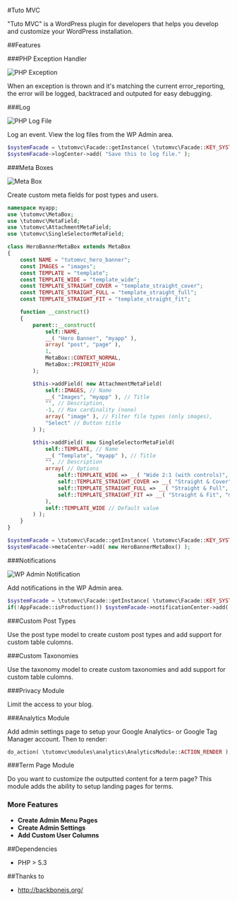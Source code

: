 #Tuto MVC


"Tuto MVC" is a WordPress plugin for developers that helps you develop and customize your WordPress installation.


##Features


###PHP Exception Handler

<img src="http://tutomvc.com/wp-content/uploads/2014/09/Exception.png" alt="PHP Exception" title="PHP Exception" />

When an exception is thrown and it's matching the current error_reporting, the error will be logged, backtraced and outputed for easy debugging.

###Log
 
<img src="http://tutomvc.com/wp-content/uploads/2014/09/Screen-Shot-2014-09-04-at-11.42.17.png" alt="PHP Log File" title="PHP Log File" />

Log an event. View the log files from the WP Admin area.
```php
$systemFacade = \tutomvc\Facade::getInstance( \tutomvc\Facade::KEY_SYSTEM );
$systemFacade->logCenter->add( "Save this to log file." );
```

###Meta Boxes

<img src="http://tutomvc.com/wp-content/uploads/2014/09/Screen-Shot-2014-09-04-at-12.27.20.png" alt="Meta Box" title="Meta Box" />

Create custom meta fields for post types and users.

```php
namespace myapp;
use \tutomvc\MetaBox;
use \tutomvc\MetaField;
use \tutomvc\AttachmentMetaField;
use \tutomvc\SingleSelectorMetaField;

class HeroBannerMetaBox extends MetaBox
{
	const NAME = "tutomvc_hero_banner";
	const IMAGES = "images";
	const TEMPLATE = "template";
	const TEMPLATE_WIDE = "template_wide";
	const TEMPLATE_STRAIGHT_COVER = "template_straight_cover";
	const TEMPLATE_STRAIGHT_FULL = "template_straight_full";
	const TEMPLATE_STRAIGHT_FIT = "template_straight_fit";

	function __construct()
	{
		parent::__construct(
			self::NAME,
			__( "Hero Banner", "myapp" ),
			array( "post", "page" ),
			1,
			MetaBox::CONTEXT_NORMAL,
			MetaBox::PRIORITY_HIGH
		);

		$this->addField( new AttachmentMetaField(
			self::IMAGES, // Name
			__( "Images", "myapp" ), // Title
			"", // Description,
			-1, // Max cardinality (none)
			array( "image" ), // Filter file types (only images),
			"Select" // Button title
		) );

		$this->addField( new SingleSelectorMetaField(
			self::TEMPLATE, // Name
			__( "Template", "myapp" ), // Title
			"", // Description
			array( // Options
				self::TEMPLATE_WIDE => __( "Wide 2:1 (with controls)", "myapp" ),
				self::TEMPLATE_STRAIGHT_COVER => __( "Straight & Cover", "myapp" ),
				self::TEMPLATE_STRAIGHT_FULL => __( "Straight & Full", "myapp" ),
				self::TEMPLATE_STRAIGHT_FIT => __( "Straight & Fit", "myapp" )
			),
			self::TEMPLATE_WIDE // Default value
		) );
	}
}
```

```php
$systemFacade = \tutomvc\Facade::getInstance( \tutomvc\Facade::KEY_SYSTEM );
$systemFacade->metaCenter->add( new HeroBannerMetaBox() );
```

###Notifications

<img src="http://tutomvc.com/wp-content/uploads/2014/09/Screen-Shot-2014-09-04-at-11.47.43.png" alt="WP Admin Notification" title="WP Admin Notification" />

Add notifications in the WP Admin area.
```php
$systemFacade = \tutomvc\Facade::getInstance( \tutomvc\Facade::KEY_SYSTEM );
if(!AppFacade::isProduction()) $systemFacade->notificationCenter->add( "This is <strong>NOT</strong> production environment.", \tutomvc\Notification::TYPE_NOTICE );
```

###Custom Post Types

Use the post type model to create custom post types and add support for custom table culomns.

###Custom Taxonomies

Use the taxonomy model to create custom taxonomies and add support for custom table culomns.


###Privacy Module

Limit the access to your blog.

###Analytics Module

Add admin settings page to setup your Google Analytics- or Google Tag Manager account.
Then to render:
```php
do_action( \tutomvc\modules\analytics\AnalyticsModule::ACTION_RENDER );
```

###Term Page Module

Do you want to customize the outputted content for a term page?
This module adds the ability to setup landing pages for terms.

### More Features

- **Create Admin Menu Pages**
- **Create Admin Settings**
- **Add Custom User Columns**

##Dependencies

- PHP > 5.3


##Thanks to

- http://backbonejs.org/
